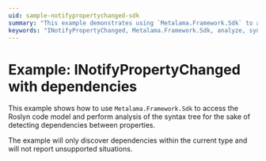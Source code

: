 ```yaml
---
uid: sample-notifypropertychanged-sdk
summary: "This example demonstrates using `Metalama.Framework.Sdk` to analyze property dependencies within a type using the Roslyn code model."
keywords: "INotifyPropertyChanged, Metalama.Framework.Sdk, analyze, syntax tree"
---
```


# Example: INotifyPropertyChanged with dependencies

This example shows how to use `Metalama.Framework.Sdk` to access the Roslyn code model and perform analysis of the
syntax tree for the sake of detecting dependencies between properties.

The example will only discover dependencies within the current type and will not report unsupported situations.

